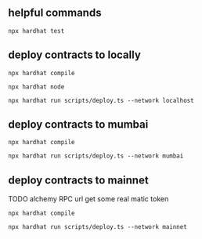 ## helpful commands
```
npx hardhat test
```


## deploy contracts to locally
```
npx hardhat compile
```
```
npx hardhat node
```
```
npx hardhat run scripts/deploy.ts --network localhost
```


## deploy contracts to mumbai
```
npx hardhat compile
```
```
npx hardhat run scripts/deploy.ts --network mumbai
```

## deploy contracts to mainnet
TODO
alchemy RPC url
get some real matic token
```
npx hardhat compile
```
```
npx hardhat run scripts/deploy.ts --network mainnet
```

